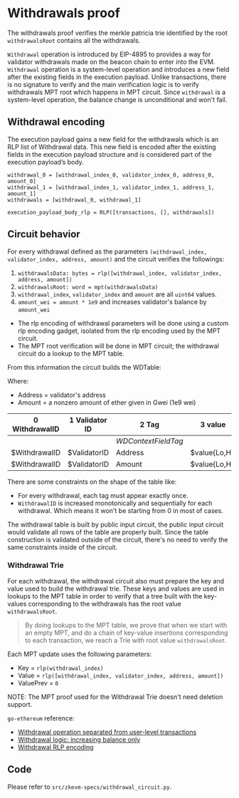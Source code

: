 # Withdrawals proof

The withdrawals proof verifies the merkle patricia trie identified by the root `withdrawalsRoot` contains all the withdrawals.

`Withdrawal` operation is introduced by EIP-4895 to provides a way for validator withdrawals made on the beacon chain to enter into the EVM. `Withdrawal` operation is a system-level operation and introduces a new field after the existing fields in the execution payload. Unlike transactions, there is no signature to verify and the main verification logic is to verify withdrawals MPT root which happens in MPT circuit. Since `withdrawal` is a system-level operation, the balance change is unconditional and won't fail.

## Withdrawal encoding

The execution payload gains a new field for the withdrawals which is an RLP list of Withdrawal data. This new field is encoded after the existing fields in the execution payload structure and is considered part of the execution payload’s body.

```
withdrawal_0 = [withdrawal_index_0, validator_index_0, address_0, amount_0]
withdrawal_1 = [withdrawal_index_1, validator_index_1, address_1, amount_1]
withdrawals = [withdrawal_0, withdrawal_1]

execution_payload_body_rlp = RLP([transactions, [], withdrawals])
```


## Circuit behavior

For every withdrawal defined as the parameters `(withdrawal_index, validator_index, address, amount)` and the circuit verifies the followings:

1. `withdrawalsData: bytes = rlp([withdrawal_index, validator_index, address, amount])`
2. `withdrawalsRoot: word = mpt(withdrawalsData)`
3. `withdrawal_index`, `validator_index` and `amount` are all `uint64` values.
4. `amount_wei = amount * 1e9` and increases validator's balance by `amount_wei`

- The rlp encoding of withdrawal parameters will be done using a custom rlp encoding gadget,  isolated from the rlp encoding used by the MPT circuit.
- The MPT root verification will be done in MPT circuit; the withdrawal circuit do a lookup to the MPT table.

From this information the circuit builds the WDTable:

Where:

- Address = validator's address
- Amount = a nonzero amount of ether given in Gwei (1e9 wei)

| 0 WithdrawalID | 1 Validator ID | 2 Tag               | 3 value       |
| -----------    | -------------  | ----------------    | ------------- |             
|                |                | *WDContextFieldTag* |               |
| $WithdrawalID  | $ValidatorID   | Address             | $value{Lo,Hi} |
| $WithdrawalID  | $ValidatorID   | Amount              | $value{Lo,Hi} |

There are some constraints on the shape of the table like:

- For every withdrawal, each tag must appear exactly once.
- `WithdrawalID` is increased monotonically and sequentially for each withdrawal. Which means it won't be starting from 0 in most of cases.

The withdrawal table is built by public input circuit, the public input circuit would validate all rows of the table are properly built. Since the table construction is validated outside of the circuit, there's no need to verify the same constraints inside of the circuit.

### Withdrawal Trie

For each withdrawal, the withdrawal circuit also must prepare the key and value used to build the withdrawal trie.  These keys and values are used in lookups to the MPT table in order to verify that a tree built with the key-values corresponding to the withdrawals has the root value `withdrawalsRoot`.

> By doing lookups to the MPT table, we prove that when we start with an empty MPT, and do a chain of key-value insertions corresponding to each transaction, we reach a Trie with root value `withdrawalsRoot`.

Each MPT update uses the following parameters:

- Key = `rlp(withdrawal_index)`
- Value = `rlp([withdrawal_index, validator_index, address, amount])`
- ValuePrev = `0`

NOTE: The MPT proof used for the Withdrawal Trie doesn't need deletion support.

`go-ethereum` reference:

- [Withdrawal operation separated from user-level transactions ](https://github.com/ethereum/go-ethereum/blob/b8adb4cb0c4989d138506531ef1966793b658c54/core/state_processor.go#L97-L102)
- [Withdrawal logic: increasing balance only](https://github.com/ethereum/go-ethereum/blob/b8adb4cb0c4989d138506531ef1966793b658c54/consensus/beacon/consensus.go#L356-L357)
- [Withdrawal RLP encoding](https://github.com/ethereum/go-ethereum/blob/b8adb4cb0c4989d138506531ef1966793b658c54/core/types/withdrawal.go#L54-L57)

## Code

Please refer to `src/zkevm-specs/withdrawal_circuit.py`.
